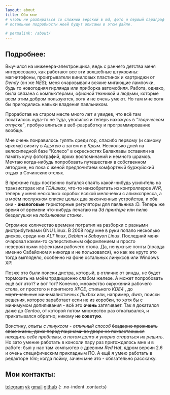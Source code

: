```yaml
---
layout: about
title: Обо мне
# чтобы не разбираться со сложной верской в md, фото и первый параграф текста вставил прямо в лейаут 'about'.
# остальные подробности моей будут описаны в этом файле.

# permalink: /about/
---
```


## Подробнee:
Выучился на инженера-электронщика, ведь с раннего детства меня интересовало, как работают все эти волшебные штуковины: 
магнитофоны, проигрыватели виниловых пластинок и картриджи от _Dendy_ (он же _NES_); меня очаровывали всякие мигающие
лампочки, будь то новогодняя гирлянда или приборка автомобиля. Работа, однако, была связана с компьютерами, офисной
техникой и людьми, которые всем этим добром пользуются, хотя и не очень умеют. Но там мне хотя бы пригодились навыки
владения паяльником.

Проработав на старом месте много лет и увидев, что всё там покатилось куда-то не туда, уволился и теперь нахожусь в 
_"творческом отпуске"_, пробую влиться в веб-разработку и программирование вообще.

Мне очень понравилось гулять среди гор, спасибо первому (и самому яркому) визиту в _Адыгею_ а затем и в _Крым_. Несколько 
дней на велосипедной базе "Колесо" в окресностях Балаклавы оставили на память кучу фотографий, ярких воспоминаний и 
немного шрамов. Мечтаю когда-нибудь попробовать путешествия в собственном автодоме, но пока с женой предпочитаем
комфортный буржуйский отдых в Сочинских отелях.

В прежние годы постоянно пытался спаять какой-нибудь усилитель на транзисторах или _TDAшках_, что-то наизобретать из
контроллеров _AVR_, теперь у меня несколько коробок всякой мелочевки с алиэкспресса, а в моём послужном списке целых
два законченных устройства, и оба они - __аналоговые__ тиристорные регуляторы для паяльника :D. Теперь же время от времени
что-нибудь печатаю на _3d принтере_ или пилю безделушки на _лобзиковом станке_.

Огромное количество времени потратил на разборки с разными дистрибутивами GNU Linux. В 2008 году мне в руки попало 
несколько дисков, среди них _ALT linux_, _Debian_ и _Sabayon Linux_. Последний меня очаровал каким-то суперстильным
оформлением и просто невероятными эффектами рабочего стола. Да, ненужные понты (правда именно Сабайоном я никогда и не
пользовался), но как же круто это тогда выглядело, особенно на фоне остальных линуксов или Windows XP! 

Позже это были поиски дистра, который, в отличие от винды, не будет тормозить на моём традиционно слабом железе. А
может попробовать ещё вот этот? и вот тот? Конечно, множество окружений рабочего стола, от простого и понятного _XFCE_,
стильного _KDE4_ , до ~~маргинальных~~ минималистичных _fluxbox_ или, например, _dwm_, поиски решения, которое
заработает если не из коробки, то хотя бы с минимумом допиливания - всё это __очень__ затягивает. Так я докатился даже 
до _Gentoo_, от которой потом множество раз откатывался, и прикатывался обратно; никому __не советую__.  

Воистину, _опыты с линуксом - отличный способ_ ~~бездарно проживать свою жизнь, даже перед пацанами во дворе не 
похвастаешься~~ _находить себе проблемы, а потом долго и упорно стараться их решить_. Но зато умение работать в консоли
пару раз пригождалось мне и в работе: был у нас там компьютер с древним _Red Hat_, ядром версии 2.6 и очень 
специфическим прикладным ПО. А ещё я умею работать в редакторе _Vim_; когда пойму, зачем мне это - 
обязательно расскажу.

## Мои контакты:

[telegram](https://t.me/ivan_obstinatus) [vk](https://vk.com/id3354059) [gmail](mailto:obst.box@gmail.com) [github](
https://github.com/Obstbox)
{: .no-indent .contacts}
